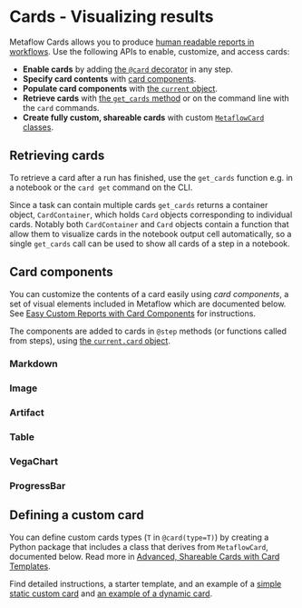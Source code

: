 # Cards - Visualizing results

<!-- WARNING: THIS FILE WAS AUTOGENERATED! DO NOT EDIT! Instead, edit the notebook w/the location & name as this file. -->

Metaflow Cards allows you to produce [human readable reports in workflows](/metaflow/visualizing-results). Use the following APIs to enable, customize, and access cards:

 - **Enable cards** by adding [the `@card` decorator](/api/step-decorators/card) in any step.
 - **Specify card contents** with [card components](#card-components).
 - **Populate card components** with [the `current` object](/api/current#card).
 - **Retrieve cards** with [the `get_cards` method](#retrieving-cards) or on the command line with the `card` commands.
 - **Create fully custom, shareable cards** with custom [`MetaflowCard` classes](#defining-a-custom-card).

## Retrieving cards

To retrieve a card after a run has finished, use the `get_cards` function e.g. in a notebook or the `card get` command on the CLI.

Since a task can contain multiple cards `get_cards` returns a container object, `CardContainer`, which holds `Card` objects corresponding to individual cards. Notably both `CardContainer` and `Card` objects contain a function that allow them to visualize cards in the notebook output cell automatically, so a single `get_cards` call can be used to show all cards of a step in a notebook.


<DocSection type="function" name="get_cards" module="metaflow.cards" show_import="True" heading_level="3" link="https://github.com/Netflix/metaflow/tree/master/metaflow/plugins/cards/card_client.py#L216">
<SigArgSection>
<SigArg name="task" type="Union" /><SigArg name="id" type="Optional" default="None" /><SigArg name="type" type="Optional" default="None" /><SigArg name="follow_resumed" type="bool" default="True" />
</SigArgSection>
<Description summary="Get cards related to a `Task`." extended_summary="Note that `get_cards` resolves the cards contained by the task, but it doesn't actually\nretrieve them from the datastore. Actual card contents are retrieved lazily either when\nthe card is rendered in a notebook to when you call `Card.get`. This means that\n`get_cards` is a fast call even when individual cards contain a lot of data." />
<ParamSection name="Parameters">
	<Parameter name="task" type="str or `Task`" desc="A `Task` object or pathspec `{flow_name}/{run_id}/{step_name}/{task_id}` that\nuniquely identifies a task." />
	<Parameter name="id" type="str, optional" desc="The ID of card to retrieve if multiple cards are present." />
	<Parameter name="type" type="str, optional" desc="The type of card to retrieve if multiple cards are present." />
	<Parameter name="follow_resumed" type="bool, default: True" desc="If the task has been resumed, then setting this flag will resolve the card for\nthe origin task." />
</ParamSection>
<ParamSection name="Returns">
	<Parameter type="CardContainer" desc="A list-like object that holds `Card` objects." />
</ParamSection>
</DocSection>



<DocSection type="class" name="CardContainer" module="metaflow.cards" show_import="False" heading_level="3" link="https://github.com/Netflix/metaflow/tree/master/metaflow/plugins/cards/card_client.py#L137">
<SigArgSection>
<SigArg name="" />
</SigArgSection>
<Description summary="`CardContainer` is an immutable list-like object, returned by `get_cards`,\nwhich contains individual `Card`s." extended_summary="Notably, `CardContainer` contains a special\n`_repr_html_` function which renders cards automatically in an output\ncell of a notebook.\n\nThe following operations are supported:\n```\ncards = get_cards(MyTask)\n\n# retrieve by index\nfirst_card = cards[0]\n\n# check length\nif len(cards) > 1:\n    print('many cards present!')\n\n# iteration\nlist_of_cards = list(cards)\n```" />

</DocSection>



<DocSection type="class" name="Card" module="metaflow.cards" show_import="False" heading_level="3" link="https://github.com/Netflix/metaflow/tree/master/metaflow/plugins/cards/card_client.py#L22">
<SigArgSection>
<SigArg name="" />
</SigArgSection>
<Description summary="`Card` represents an individual Metaflow Card, a single HTML file, produced by\nthe card `@card` decorator. `Card`s are contained by `CardContainer`, returned by\n`get_cards`." extended_summary="Note that the contents of the card, an HTML file, is retrieved lazily when you call\n`Card.get` for the first time or when the card is rendered in a notebook." />

</DocSection>



<DocSection type="method" name="Card.get" module="metaflow.cards" show_import="False" heading_level="4" link="https://github.com/Netflix/metaflow/tree/master/metaflow/plugins/cards/card_client.py#L69">
<SigArgSection>
<SigArg name="self" />
</SigArgSection>
<Description summary="Retrieves the HTML contents of the card from the\nMetaflow datastore." />
<ParamSection name="Returns">
	<Parameter type="str" desc="HTML contents of the card." />
</ParamSection>
</DocSection>



<DocSection type="method" name="Card.view" module="metaflow.cards" show_import="False" heading_level="4" link="https://github.com/Netflix/metaflow/tree/master/metaflow/plugins/cards/card_client.py#L107">
<SigArgSection>
<SigArg name="self" />
</SigArgSection>
<Description summary="Opens the card in a local web browser." extended_summary="This call uses Python's built-in [`webbrowser`](https://docs.python.org/3/library/webbrowser.html)\nmodule to open the card." />

</DocSection>


## Card components

You can customize the contents of a card easily using *card components*, a set of visual elements included in Metaflow which are documented below. See [Easy Custom Reports with Card Components](/metaflow/visualizing-results/easy-custom-reports-with-card-components) for instructions.

The components are added to cards in `@step` methods (or functions called from steps), using [the `current.card` object](/api/current#card).

### Markdown


<DocSection type="class" name="Markdown" module="metaflow.cards" show_import="True" heading_level="3" link="https://github.com/Netflix/metaflow/tree/master/metaflow/plugins/cards/card_modules/components.py#L659">
<SigArgSection>
<SigArg name="text" default="None" />
</SigArgSection>
<Description summary="A block of text formatted in Markdown." extended_summary="Example:\n```\ncurrent.card.append(\n    Markdown(&#34;# This is a header appended from `@step` code&#34;)\n)\n```" />
<ParamSection name="Parameters">
	<Parameter name="text" type="str" desc="Text formatted in Markdown." />
</ParamSection>
</DocSection>



<DocSection type="method" name="Markdown.update" module="metaflow.cards" show_import="False" heading_level="4" link="https://github.com/Netflix/metaflow/tree/master/metaflow/plugins/cards/card_modules/components.py#L678">
<SigArgSection>
<SigArg name="self" /><SigArg name="text" default="None" />
</SigArgSection>
<Description summary="Update the markdown content of this component.\nUse this to refresh content of a dynamic card." />
<ParamSection name="Parameters">
	<Parameter name="text" type="str" desc="Text formatted in Markdown." />
</ParamSection>
</DocSection>


### Image


<DocSection type="class" name="Image" module="metaflow.cards" show_import="True" heading_level="3" link="https://github.com/Netflix/metaflow/tree/master/metaflow/plugins/cards/card_modules/components.py#L247">
<SigArgSection>
<SigArg name="src" default="None" /><SigArg name="label" default="None" /><SigArg name="disable_updates" type="bool" default="True" />
</SigArgSection>
<Description summary="An image." extended_summary="`Images can be created directly from PNG/JPG/GIF `bytes`, `PIL.Image`s,\nor Matplotlib figures. Note that the image data is embedded in the card,\nso no external files are required to show the image.\n\nExample: Create an `Image` from bytes:\n```\ncurrent.card.append(\n    Image(\n        requests.get(&#34;https://www.gif-vif.com/hacker-cat.gif&#34;).content,\n        &#34;Image From Bytes&#34;\n    )\n)\n```\n\nExample: Create an `Image` from a Matplotlib figure\n```\nimport pandas as pd\nimport numpy as np\ncurrent.card.append(\n    Image.from_matplotlib(\n        pandas.DataFrame(\n            np.random.randint(0, 100, size=(15, 4)),\n            columns=list(&#34;ABCD&#34;),\n        ).plot()\n    )\n)\n```\n\nExample: Create an `Image` from a [PIL](https://pillow.readthedocs.io/) Image\n```\nfrom PIL import Image as PILImage\ncurrent.card.append(\n    Image.from_pil_image(\n        PILImage.fromarray(np.random.randn(1024, 768), &#34;RGB&#34;),\n        &#34;From PIL Image&#34;\n    )\n)\n```" />
<ParamSection name="Parameters">
	<Parameter name="src" type="bytes" desc="The image data in `bytes`." />
	<Parameter name="label" type="str" desc="Optional label for the image." />
</ParamSection>
<ParamSection name="Attributes">
	<Parameter name="component_id" />
</ParamSection>
</DocSection>



<DocSection type="method" name="Image.from_matplotlib" module="metaflow.cards" show_import="False" heading_level="4" link="https://github.com/Netflix/metaflow/tree/master/metaflow/plugins/cards/card_modules/components.py#L553">
<SigArgSection>
<SigArg name="plot" /><SigArg name="label" type="Optional" default="None" /><SigArg name="disable_updates" type="bool" default="False" />
</SigArgSection>
<Description summary="Create an `Image` from a Matplotlib plot." />
<ParamSection name="Parameters">
	<Parameter name="plot" type="matplotlib.figure.Figure or matplotlib.axes.Axes or matplotlib.axes._subplots.AxesSubplot" desc="a PIL axes (plot) object." />
	<Parameter name="label" type="str, optional" desc="Optional label for the image." />
</ParamSection>
</DocSection>



<DocSection type="method" name="Image.from_pil_image" module="metaflow.cards" show_import="False" heading_level="4" link="https://github.com/Netflix/metaflow/tree/master/metaflow/plugins/cards/card_modules/components.py#L519">
<SigArgSection>
<SigArg name="pilimage" /><SigArg name="label" type="Optional" default="None" /><SigArg name="disable_updates" type="bool" default="False" />
</SigArgSection>
<Description summary="Create an `Image` from a PIL image." />
<ParamSection name="Parameters">
	<Parameter name="pilimage" type="PIL.Image" desc="a PIL image object." />
	<Parameter name="label" type="str, optional" desc="Optional label for the image." />
</ParamSection>
</DocSection>


### Artifact


<DocSection type="class" name="Artifact" module="metaflow.cards" show_import="True" heading_level="3" link="https://github.com/Netflix/metaflow/tree/master/metaflow/plugins/cards/card_modules/components.py#L63">
<SigArgSection>
<SigArg name="artifact" type="Any" /><SigArg name="name" type="Optional" default="None" /><SigArg name="compressed" type="bool" default="True" />
</SigArgSection>
<Description summary="A pretty-printed version of any Python object." extended_summary="Large objects are truncated using Python's built-in [`reprlib`](https://docs.python.org/3/library/reprlib.html).\n\nExample:\n```\nfrom datetime import datetime\ncurrent.card.append(Artifact({'now': datetime.utcnow()}))\n```" />
<ParamSection name="Parameters">
	<Parameter name="artifact" type="object" desc="Any Python object." />
	<Parameter name="name" type="str, optional" desc="Optional label for the object." />
	<Parameter name="compressed" type="bool, default: True" desc="Use a truncated representation." />
</ParamSection>
<ParamSection name="Attributes">
	<Parameter name="component_id" />
</ParamSection>
</DocSection>


### Table


<DocSection type="class" name="Table" module="metaflow.cards" show_import="True" heading_level="3" link="https://github.com/Netflix/metaflow/tree/master/metaflow/plugins/cards/card_modules/components.py#L109">
<SigArgSection>
<SigArg name="data" type="Optional" default="None" /><SigArg name="headers" type="Optional" default="None" /><SigArg name="disable_updates" type="bool" default="False" />
</SigArgSection>
<Description summary="A table." extended_summary="The contents of the table can be text or numerical data, a Pandas dataframe,\nor other card components: `Artifact`, `Image`, `Markdown` objects.\n\nExample: Text and artifacts\n```\nfrom metaflow.cards import Table, Artifact\ncurrent.card.append(\n    Table([\n        ['first row', Artifact({'a': 2})],\n        ['second row', Artifact(3)]\n    ])\n)\n```\n\nExample: Table from a Pandas dataframe\n```\nfrom metaflow.cards import Table\nimport pandas as pd\nimport numpy as np\ncurrent.card.append(\n    Table.from_dataframe(\n        pd.DataFrame(\n            np.random.randint(0, 100, size=(15, 4)),\n            columns=list(&#34;ABCD&#34;)\n        )\n    )\n)\n```" />
<ParamSection name="Parameters">
	<Parameter name="data" type="List[List[str or MetaflowCardComponent]], optional" desc="List (rows) of lists (columns). Each item can be a string or a `MetaflowCardComponent`." />
	<Parameter name="headers" type="List[str], optional" desc="Optional header row for the table." />
</ParamSection>
<ParamSection name="Attributes">
	<Parameter name="component_id" />
</ParamSection>
</DocSection>



<DocSection type="method" name="Table.from_dataframe" module="metaflow.cards" show_import="False" heading_level="4" link="https://github.com/Netflix/metaflow/tree/master/metaflow/plugins/cards/card_modules/components.py#L179">
<SigArgSection>
<SigArg name="dataframe" default="None" /><SigArg name="truncate" type="bool" default="True" />
</SigArgSection>
<Description summary="Create a `Table` based on a Pandas dataframe." />
<ParamSection name="Parameters">
	<Parameter name="dataframe" type="Optional[pandas.DataFrame]" desc="Pandas dataframe." />
	<Parameter name="truncate" type="bool, default: True" desc="Truncate large dataframe instead of showing all rows (default: True)." />
</ParamSection>
</DocSection>


### VegaChart


<DocSection type="class" name="VegaChart" module="metaflow.cards" show_import="True" heading_level="3" link="https://github.com/Netflix/metaflow/tree/master/metaflow/plugins/cards/card_modules/components.py#L788">
<SigArgSection>
<SigArg name="spec" type="dict" /><SigArg name="show_controls" type="bool" default="False" />
</SigArgSection>
<Description summary="Create a chart based on a Vega Lite specification." />
<ParamSection name="Parameters">
	<Parameter name="spec" type="dict" desc="Vega Lite chart specification as a dictionary." />
	<Parameter name="show_controls" type="bool, optional" desc="Show Vega controls for downloading the chart image etc." />
</ParamSection>
<ParamSection name="Attributes">
	<Parameter name="component_id" />
</ParamSection>
</DocSection>



<DocSection type="method" name="VegaChart.from_altair_chart" module="metaflow.cards" show_import="False" heading_level="4" link="https://github.com/Netflix/metaflow/tree/master/metaflow/plugins/cards/card_modules/components.py#L835">
<SigArgSection>
<SigArg name="altair_chart" />
</SigArgSection>
<Description summary="Create a chart based on an Altair Chart object." />
<ParamSection name="Parameters">
	<Parameter name="chart" type="altair.Chart" desc="An Altair Chart object." />
</ParamSection>
</DocSection>



<DocSection type="method" name="VegaChart.update" module="metaflow.cards" show_import="False" heading_level="4" link="https://github.com/Netflix/metaflow/tree/master/metaflow/plugins/cards/card_modules/components.py#L809">
<SigArgSection>
<SigArg name="self" /><SigArg name="spec" default="None" />
</SigArgSection>
<Description summary="Update the chart specification and data.\nUse this to refresh content of a dynamic card." />
<ParamSection name="Parameters">
	<Parameter name="spec" type="dict" desc="The updated chart Vega Lite specifcation" />
</ParamSection>
</DocSection>


### ProgressBar


<DocSection type="class" name="ProgressBar" module="metaflow.cards" show_import="True" heading_level="3" link="https://github.com/Netflix/metaflow/tree/master/metaflow/plugins/cards/card_modules/components.py#L701">
<SigArgSection>
<SigArg name="max" type="int" default="100" /><SigArg name="label" type="str" default="None" /><SigArg name="value" type="int" default="0" /><SigArg name="unit" type="str" default="None" /><SigArg name="metadata" type="str" default="None" />
</SigArgSection>
<Description summary="A Progress bar for tracking progress of any task." extended_summary="Example:\n```\nprogress_bar = ProgressBar(\n    max=100,\n    label=&#34;Progress Bar&#34;,\n    value=0,\n    unit=&#34;%&#34;,\n    metadata=&#34;0.1 items/s&#34;\n)\ncurrent.card.append(\n    progress_bar\n)\nfor i in range(100):\n    progress_bar.update(i, metadata=&#34;%s items/s&#34; % i)\n\n```" />
<ParamSection name="Parameters">
	<Parameter name="max" type="int" desc="The maximum value of the progress bar." />
	<Parameter name="label" type="str, optional" desc="Optional label for the progress bar." />
	<Parameter name="value" type="int, optional" desc="Optional initial value of the progress bar." />
	<Parameter name="unit" type="str, optional" desc="Optional unit for the progress bar." />
	<Parameter name="metadata" type="str, optional" desc="Optional additional information to show on the progress bar." />
</ParamSection>
<ParamSection name="Attributes">
	<Parameter name="component_id" />
</ParamSection>
</DocSection>



<DocSection type="method" name="ProgressBar.update" module="metaflow.cards" show_import="False" heading_level="4" link="https://github.com/Netflix/metaflow/tree/master/metaflow/plugins/cards/card_modules/components.py#L754">
<SigArgSection>
<SigArg name="self" /><SigArg name="new_value" type="int" /><SigArg name="metadata" type="str" default="None" />
</SigArgSection>
<Description summary="Update the progress bar status.\nUse this to refresh content of a dynamic card." />
<ParamSection name="Parameters">
	<Parameter name="new_value" type="int" desc="Updated value of the progress bar" />
	<Parameter name="metadata" type="str" desc="Updated additional information" />
</ParamSection>
</DocSection>


## Defining a custom card

You can define custom cards types (`T` in `@card(type=T)`) by creating a Python package that includes a class that derives from `MetaflowCard`, documented below. Read more in [Advanced, Shareable Cards with Card Templates](/metaflow/visualizing-results/advanced-shareable-cards-with-card-templates).

Find detailed instructions, a starter template, and an example of a [simple static custom card](https://github.com/outerbounds/metaflow-card-html) and [an example of a dynamic card]( https://github.com/outerbounds/metaflow-card-scatter3d).


<DocSection type="class" name="MetaflowCard" module="metaflow.cards" show_import="True" heading_level="3" link="https://github.com/Netflix/metaflow/tree/master/metaflow/plugins/cards/card_modules/card.py#L7">
<SigArgSection>
<SigArg name="options" />
</SigArgSection>
<Description summary="Metaflow cards derive from this base class." extended_summary="Subclasses of this class are called *card types*. The desired card\ntype `T` is defined in the `@card` decorator as `@card(type=T)`.\n\nAfter a task with `@card(type=T, options=S)` finishes executing, Metaflow instantiates\na subclass `C` of `MetaflowCard` that has its `type` attribute set to `T`, i.e. `C.type=T`.\nThe constructor is given the options dictionary `S` that contains arbitrary\nJSON-encodable data that is passed to the instance, parametrizing the card. The subclass\nmay override the constructor to capture and process the options.\n\nThe subclass needs to implement a `render(task)` method that produces the card\ncontents in HTML, given the finished task that is represented by a `Task` object." />
<ParamSection name="Parameters">
	<Parameter name="options" type="Dict" desc="JSON-encodable dictionary containing user-definable options for the class." />
</ParamSection>
<ParamSection name="Attributes">
	<Parameter name="type" type="str" desc="Card type string. Note that this should be a globally unique name, similar to a\nPython package name, to avoid name clashes between different custom cards." />
</ParamSection>
</DocSection>



<DocSection type="method" name="MetaflowCard.render" module="metaflow.cards" show_import="False" heading_level="4" link="https://github.com/Netflix/metaflow/tree/master/metaflow/plugins/cards/card_modules/card.py#L80">
<SigArgSection>
<SigArg name="self" /><SigArg name="task" />
</SigArgSection>
<Description summary="Produce custom card contents in HTML. The HTML returned by this method\nrepresents the final card contents." extended_summary="Subclasses override this method to customize the card contents.\n\nNote that dynamic cards can also access an attribute\n`self.runtime_data` inside this method to retrieve the latest user-defined\nruntime data, i.e. the latest `data` object passed in to `render_runtime`\nor `refresh`." />
<ParamSection name="Parameters">
	<Parameter name="task" type="Task" desc="A `Task` object that allows you to access data from the finished task and tasks\npreceding it." />
</ParamSection>
<ParamSection name="Returns">
	<Parameter type="str" desc="Card contents as an HTML string." />
</ParamSection>
</DocSection>



<DocSection type="method" name="MetaflowCard.render_runtime" module="metaflow.cards" show_import="False" heading_level="4" link="https://github.com/Netflix/metaflow/tree/master/metaflow/plugins/cards/card_modules/card.py#L105">
<SigArgSection>
<SigArg name="self" /><SigArg name="task" /><SigArg name="data" />
</SigArgSection>
<Description summary="Produce intermediate custom card contents in HTML. The HTML returned by\nthis method represents a runtime snapshot of a dynamic card." extended_summary="Subclasses may override this method to customize the card contents while a\ntask is executing, making the card dynamic.\n\nNote that in contrast to `render`, the `task` object\npassed to this method does not allow you to access artifacts from the\ncurrently running task, since they are not yet available. Instead, you\ncan use the `data` dictionary to retrieve runtime data passed\nin the user-facing `refresh` method." />
<ParamSection name="Parameters">
	<Parameter name="task" type="Task" desc="A `Task` object that allows you to access data from tasks\npreceding it the currently running task." />
	<Parameter name="data" type="dict" desc="A dictionary containing user-defined runtime data." />
</ParamSection>
<ParamSection name="Returns">
	<Parameter type="str" desc="Card contents as an HTML string." />
</ParamSection>
</DocSection>



<DocSection type="method" name="MetaflowCard.refresh" module="metaflow.cards" show_import="False" heading_level="4" link="https://github.com/Netflix/metaflow/tree/master/metaflow/plugins/cards/card_modules/card.py#L134">
<SigArgSection>
<SigArg name="self" /><SigArg name="task" /><SigArg name="data" />
</SigArgSection>
<Description summary="Produce a runtime data JSON that is passed to the card Javascript\non the client-side." extended_summary="Subclasses may override this method to customize the card contents while a\ntask is executing, making the card dynamic.\n\nA JSON-encoded dictionary returned by this method is passed to the\n`metaflow_card_update` Javascript method on the client-side card to\nupdate its contents live. You can perform arbitrary preprocessing\nand refinement of the data passed to Javascript in this method. Or,\nyou may simply return the user-defined `data` as-is.\n\nNote that in contrast to `render`, the `task` object\npassed to this method does not allow you to access artifacts from the\ncurrently running task, since they are not yet available. Instead, you\ncan use the `data` dictionary to retrieve runtime data passed\nin the user-facing `refresh` method." />
<ParamSection name="Parameters">
	<Parameter name="task" type="Task" desc="A `Task` object that allows you to access data from tasks\npreceding it the currently running task." />
	<Parameter name="data" type="dict" desc="A dictionary containing user-defined runtime data." />
</ParamSection>
<ParamSection name="Returns">
	<Parameter type="dict" desc="Dictionary passed to the card on the client-side" />
</ParamSection>
</DocSection>

